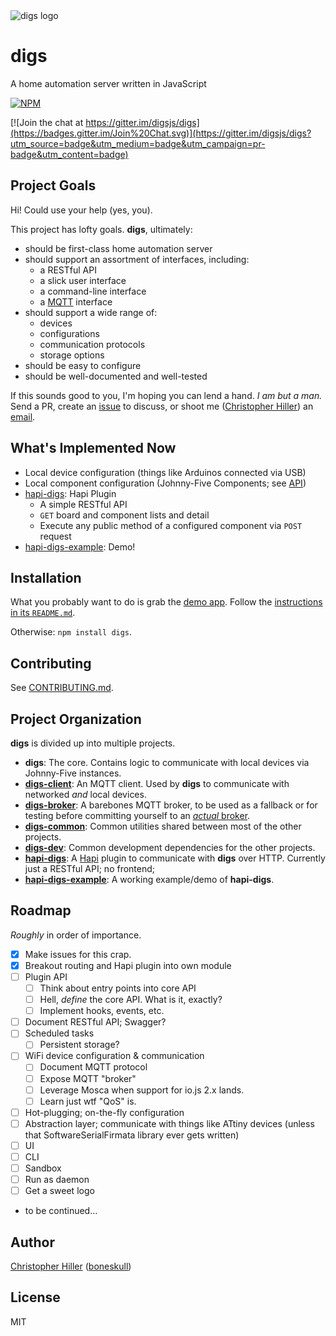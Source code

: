 <img src="https://cldup.com/UJpO9KlF0x.png" alt="digs logo"/>

# digs

A home automation server written in JavaScript

[![NPM](https://nodei.co/npm/digs.png?compact=true)](https://www.npmjs.com/package/digs)

[![Join the chat at https://gitter.im/digsjs/digs](https://badges.gitter.im/Join%20Chat.svg)](https://gitter.im/digsjs/digs?utm_source=badge&utm_medium=badge&utm_campaign=pr-badge&utm_content=badge)

## Project Goals

Hi!  Could use your help (yes, you).  

This project has lofty goals.  **digs**, ultimately:

- should be first-class home automation server
- should support an assortment of interfaces, including:
    - a RESTful API
    - a slick user interface
    - a command-line interface
    - a [MQTT](http://mqtt.org) interface
- should support a wide range of:
    - devices
    - configurations
    - communication protocols
    - storage options
- should be easy to configure
- should be well-documented and well-tested

If this sounds good to you, I'm hoping you can lend a hand.  *I am but a man.*  Send a PR, create an [issue](https://github.com/digsjs/digs/issues) to discuss, or shoot me ([Christopher Hiller](https://github.com/boneskull)) an [email](mailto:boneskull@boneskull.com).  

## What's Implemented Now

- Local device configuration (things like Arduinos connected via USB)
- Local component configuration (Johnny-Five Components; see [API](http://johnny-five.io/api/))
- [hapi-digs](https://www.npmjs.com/package/hapi-digs): Hapi Plugin
    - A simple RESTful API
    - `GET` board and component lists and detail
    - Execute any public method of a configured component via `POST` request
- [hapi-digs-example](https://www.npmjs.com/package/hapi-digs-example): Demo!

## Installation

What you probably want to do is grab the [demo app](https://www.npmjs.com/package/hapi-digs-example).  Follow the [instructions in its `README.md`](https://github.com/digsjs/hapi-digs-example/blob/master/README.md).

Otherwise: `npm install digs`.

## Contributing

See [CONTRIBUTING.md](https://github.com/digsjs/digs/blob/master/CONTRIBUTING.md).

## Project Organization

**digs** is divided up into multiple projects.

- **digs**:  The core.  Contains logic to communicate with local devices via Johnny-Five instances.
- [**digs-client**](https://github.com/digsjs/digs-client):  An MQTT client.  Used by **digs** to communicate with networked *and* local devices.
- [**digs-broker**](https://github.com/digsjs/digs-broker):  A barebones MQTT broker, to be used as a fallback or for testing before committing yourself to an [*actual* broker](https://www.npmjs.com/package/mosca).
- [**digs-common**](https://github.com/digsjs/digs-common):  Common utilities shared between most of the other projects.
- [**digs-dev**](https://github.com/digsjs/digs-dev): Common development dependencies for the other projects.
- [**hapi-digs**](https://github.com/digsjs/hapi-digs):  A [Hapi](http://hapijs.com) plugin to communicate with **digs** over HTTP.  Currently just a RESTful API; no frontend;
- [**hapi-digs-example**](https://github.com/digsjs/hapi-digs-example):  A working example/demo of **hapi-digs**.

## Roadmap

*Roughly* in order of importance.

- [x] Make issues for this crap.
- [x] Breakout routing and Hapi plugin into own module
- [ ] Plugin API
    - [ ] Think about entry points into core API
    - [ ] Hell, *define* the core API.  What is it, exactly?
    - [ ] Implement hooks, events, etc.
- [ ] Document RESTful API; Swagger?
- [ ] Scheduled tasks
    - [ ] Persistent storage?
- [ ] WiFi device configuration & communication
    - [ ] Document MQTT protocol
    - [ ] Expose MQTT "broker"
    - [ ] Leverage Mosca when support for io.js 2.x lands.
    - [ ] Learn just wtf "QoS" is.
- [ ] Hot-plugging; on-the-fly configuration
- [ ] Abstraction layer; communicate with things like ATtiny devices (unless that SoftwareSerialFirmata library ever gets written)
- [ ] UI
- [ ] CLI
- [ ] Sandbox
- [ ] Run as daemon
- [ ] Get a sweet logo
- to be continued...

## Author

[Christopher Hiller](http://boneskull.com) ([boneskull](https://github.com/boneskull))

## License

MIT
